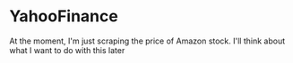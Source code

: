YahooFinance
============
At the moment, I'm just scraping the price of Amazon stock. I'll think about what I want to do with this later
